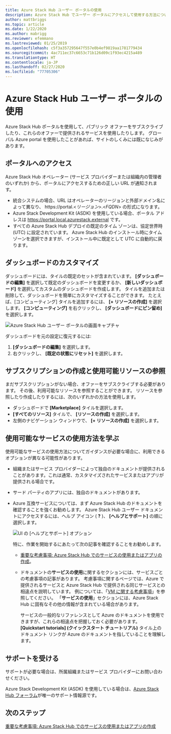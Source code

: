 ```yaml
---
title: Azure Stack Hub ユーザー ポータルの使用
description: Azure Stack Hub でユーザー ポータルにアクセスして使用する方法について説明します。
author: mattbriggs
ms.topic: article
ms.date: 1/22/2020
ms.author: mabrigg
ms.reviewer: efemmano
ms.lastreviewed: 01/25/2019
ms.openlocfilehash: c5f3a357295647f557e0b4ef9819aa1781779434
ms.sourcegitcommit: 4ac711ec37c6653c71b126d09c1f93ec4215a489
ms.translationtype: HT
ms.contentlocale: ja-JP
ms.lasthandoff: 02/27/2020
ms.locfileid: "77705306"
---
```

# <a name="use-the-azure-stack-hub-user-portal"></a>Azure Stack Hub ユーザー ポータルの使用

Azure Stack Hub ポータルを使用して、パブリック オファーをサブスクライブしたり、これらのオファーで提供されるサービスを使用したりします。 グローバル Azure portal を使用したことがあれば、サイトのしくみには既になじみがあります。

## <a name="access-the-portal"></a>ポータルへのアクセス

Azure Stack Hub オペレーター (サービス プロバイダーまたは組織内の管理者のいずれか) から、ポータルにアクセスするための正しい URL が通知されます。

- 統合システムの場合、URL はオペレーターのリージョンと外部ドメイン名によって異なり、 https://portal.&lt;*リージョン*&gt;.&lt;*FQDN*&gt; の形式になります。
- Azure Stack Development Kit (ASDK) を使用している場合、ポータル アドレスは https://portal.local.azurestack.external です。
- すべての Azure Stack Hub デプロイの既定のタイム ゾーンは、協定世界時 (UTC) に設定されています。 Azure Stack Hub のインストール時にタイム ゾーンを選択できますが、インストール中に既定として UTC に自動的に戻ります。

## <a name="customize-the-dashboard"></a>ダッシュボードのカスタマイズ

ダッシュボードには、タイルの既定のセットが含まれています。 **[ダッシュボードの編集]** を選択して既定のダッシュボードを変更するか、 **[新しいダッシュボード]** を選択してカスタムのダッシュボードを作成します。 タイルを追加または削除して、ダッシュボードを簡単にカスタマイズすることができます。 たとえば、[コンピューティング] タイルを追加するには、 **[+ リソースの作成]** を選択します。 **[コンピューティング]** を右クリックし、 **[ダッシュボードにピン留め]** を選択します。

![Azure Stack Hub ユーザー ポータルの画面キャプチャ](media/azure-stack-use-portal/userportal.png)

ダッシュボードを元の設定に復元するには:
1.  **[ダッシュボードの編集]** を選択します。 
2.  右クリックし、 **[既定の状態にリセット]** を選択します。

## <a name="create-subscription-and-browse-available-resources"></a>サブスクリプションの作成と使用可能リソースの参照

まだサブスクリプションがない場合、オファーをサブスクライブする必要があります。 その後、利用可能なリソースを参照することができます。 リソースを参照したり作成したりするには、次のいずれかの方法を使用します。

- ダッシュボードで **[Marketplace]** タイルを選択します。
- **[すべてのリソース]** タイルで、 **[リソースの作成]** を選択します。
- 左側のナビゲーション ウィンドウで、 **[+ リソースの作成]** を選択します。

## <a name="learn-how-to-use-available-services"></a>使用可能なサービスの使用方法を学ぶ

使用可能なサービスの使用方法についてガイダンスが必要な場合に、利用できるオプションが異なる可能性があります。

- 組織またはサービス プロバイダーによって独自のドキュメントが提供されることがあります。これは通常、カスタマイズされたサービスまたはアプリが提供される場合です。
- サード パーティのアプリには、独自のドキュメントがあります。
- Azure 互換サービスについては、まず Azure Stack Hub のドキュメントを確認することを強くお勧めします。 Azure Stack Hub ユーザー ドキュメントにアクセスするには、ヘルプ アイコン ( **?** )、 **[ヘルプとサポート]** の順に選択します。

    ![UI の [ヘルプとサポート] オプション](media/azure-stack-use-portal/HelpAndSupport.png)

    特に、作業を開始するにあたって次の記事を確認することをお勧めします。

    - [重要な考慮事項: Azure Stack Hub でのサービスの使用またはアプリの作成](azure-stack-considerations.md)。
    - ドキュメントの**サービスの使用**に関するセクションには、サービスごとの考慮事項の記事があります。 考慮事項に関するページでは、Azure で提供されるサービスと Azure Stack Hub で提供される同じサービスとの相違点を説明しています。 例については、「[VM に関する考慮事項](azure-stack-vm-considerations.md)」を参照してください。 「**サービスの使用**」セクションには、Azure Stack Hub に固有なその他の情報が含まれている場合があります。

      サービスの一般的なリファレンスとして Azure のドキュメントを使用できますが、これらの相違点を把握しておく必要があります。 **[Quickstart tutorials] (クイックスタート チュートリアル)** タイル上のドキュメント リンクが Azure のドキュメントを指していることを理解します。

## <a name="get-support"></a>サポートを受ける

サポートが必要な場合は、所属組織またはサービス プロバイダーにお問い合わせください。

Azure Stack Development Kit (ASDK) を使用している場合は、[Azure Stack Hub フォーラム](https://social.msdn.microsoft.com/Forums/azure/home?forum=azurestack)が唯一のサポート情報源です。

## <a name="next-steps"></a>次のステップ

[重要な考慮事項: Azure Stack Hub でのサービスの使用またはアプリの作成](azure-stack-considerations.md)
